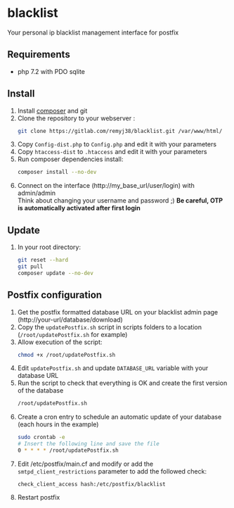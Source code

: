 # blacklist

Your personal ip blacklist management interface for postfix

## Requirements

- php 7.2 with PDO sqlite

## Install

1. Install [composer](https://getcomposer.org/) and git
1. Clone the repository to your webserver :
    ```bash
    git clone https://gitlab.com/remyj38/blacklist.git /var/www/html/
    ```
1. Copy `Config-dist.php` to `Config.php` and edit it with your parameters
1. Copy `htaccess-dist` to `.htaccess` and edit it with your parameters
1. Run composer dependencies install:
    ```bash
    composer install --no-dev
    ```
1. Connect on the interface (http://my_base_url/user/login) with admin/admin  
    Think about changing your username and password ;)
    **Be careful, OTP is automatically activated after first login**

## Update

1. In your root directory:
    ```bash
    git reset --hard
    git pull
    composer update --no-dev
    ```

## Postfix configuration

1. Get the postfix formatted database URL on your blacklist admin page (http://your-url/database/download)
1. Copy the `updatePostfix.sh` script in scripts folders to a location (`/root/updatePostfix.sh` for example)
1. Allow execution of the script:
    ```bash
    chmod +x /root/updatePostfix.sh
    ```
1. Edit `updatePostfix.sh` and update `DATABASE_URL` variable with your database URL
1. Run the script to check that everything is OK and create the first version of the database
    ```bash
    /root/updatePostfix.sh
    ```
1. Create a cron entry to schedule an automatic update of your database (each hours in the example)
    ```bash
    sudo crontab -e
    # Insert the following line and save the file
    0 * * * * /root/updatePostfix.sh
    ```
1. Edit /etc/postfix/main.cf and modify or add the `smtpd_client_restrictions` parameter to add the followed check:
    ```
    check_client_access hash:/etc/postfix/blacklist
    ```
1. Restart postfix
